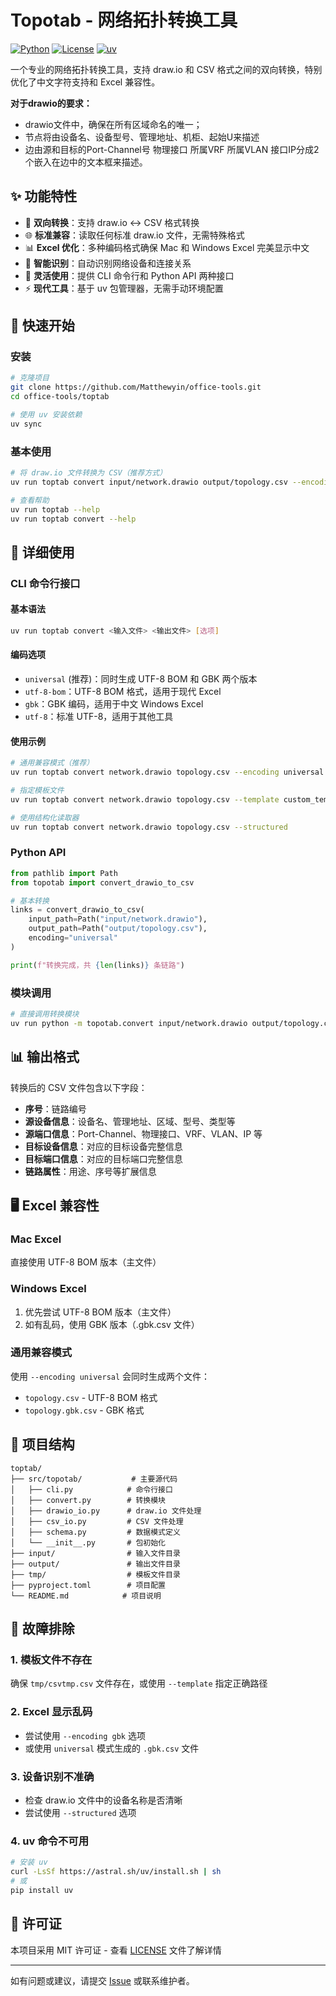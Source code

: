 # Topotab - 网络拓扑转换工具

[![Python](https://img.shields.io/badge/Python-3.10+-blue.svg)](https://www.python.org/downloads/)
[![License](https://img.shields.io/badge/License-MIT-green.svg)](LICENSE)
[![uv](https://img.shields.io/badge/uv-enabled-brightgreen.svg)](https://github.com/astral-sh/uv)

一个专业的网络拓扑转换工具，支持 draw.io 和 CSV 格式之间的双向转换，特别优化了中文字符支持和 Excel 兼容性。

**对于drawio的要求：**
- drawio文件中，确保在所有区域命名的唯一；
- 节点将由设备名、设备型号、管理地址、机柜、起始U来描述
- 边由源和目标的Port-Channel号	物理接口	所属VRF	所属VLAN	接口IP分成2个嵌入在边中的文本框来描述。



## ✨ 功能特性

- 🔄 **双向转换**：支持 draw.io ↔ CSV 格式转换
- 🌐 **标准兼容**：读取任何标准 draw.io 文件，无需特殊格式
- 📊 **Excel 优化**：多种编码格式确保 Mac 和 Windows Excel 完美显示中文
- 🚀 **智能识别**：自动识别网络设备和连接关系
- 🔧 **灵活使用**：提供 CLI 命令行和 Python API 两种接口
- ⚡ **现代工具**：基于 uv 包管理器，无需手动环境配置

## 🚀 快速开始

### 安装

```bash
# 克隆项目
git clone https://github.com/Matthewyin/office-tools.git
cd office-tools/toptab

# 使用 uv 安装依赖
uv sync
```

### 基本使用

```bash
# 将 draw.io 文件转换为 CSV（推荐方式）
uv run toptab convert input/network.drawio output/topology.csv --encoding universal

# 查看帮助
uv run toptab --help
uv run toptab convert --help
```

## 📖 详细使用

### CLI 命令行接口

#### 基本语法
```bash
uv run toptab convert <输入文件> <输出文件> [选项]
```

#### 编码选项
- `universal` (推荐)：同时生成 UTF-8 BOM 和 GBK 两个版本
- `utf-8-bom`：UTF-8 BOM 格式，适用于现代 Excel
- `gbk`：GBK 编码，适用于中文 Windows Excel
- `utf-8`：标准 UTF-8，适用于其他工具

#### 使用示例
```bash
# 通用兼容模式（推荐）
uv run toptab convert network.drawio topology.csv --encoding universal

# 指定模板文件
uv run toptab convert network.drawio topology.csv --template custom_template.csv

# 使用结构化读取器
uv run toptab convert network.drawio topology.csv --structured
```

### Python API

```python
from pathlib import Path
from topotab import convert_drawio_to_csv

# 基本转换
links = convert_drawio_to_csv(
    input_path=Path("input/network.drawio"),
    output_path=Path("output/topology.csv"),
    encoding="universal"
)

print(f"转换完成，共 {len(links)} 条链路")
```

### 模块调用
```bash
# 直接调用转换模块
uv run python -m topotab.convert input/network.drawio output/topology.csv --encoding universal
```

## 📊 输出格式

转换后的 CSV 文件包含以下字段：

- **序号**：链路编号
- **源设备信息**：设备名、管理地址、区域、型号、类型等
- **源端口信息**：Port-Channel、物理接口、VRF、VLAN、IP 等
- **目标设备信息**：对应的目标设备完整信息
- **目标端口信息**：对应的目标端口完整信息
- **链路属性**：用途、序号等扩展信息

## 🖥️ Excel 兼容性

### Mac Excel
直接使用 UTF-8 BOM 版本（主文件）

### Windows Excel
1. 优先尝试 UTF-8 BOM 版本（主文件）
2. 如有乱码，使用 GBK 版本（.gbk.csv 文件）

### 通用兼容模式
使用 `--encoding universal` 会同时生成两个文件：
- `topology.csv` - UTF-8 BOM 格式
- `topology.gbk.csv` - GBK 格式

## 📁 项目结构

```
toptab/
├── src/topotab/           # 主要源代码
│   ├── cli.py            # 命令行接口
│   ├── convert.py        # 转换模块
│   ├── drawio_io.py      # draw.io 文件处理
│   ├── csv_io.py         # CSV 文件处理
│   ├── schema.py         # 数据模式定义
│   └── __init__.py       # 包初始化
├── input/                # 输入文件目录
├── output/               # 输出文件目录
├── tmp/                  # 模板文件目录
├── pyproject.toml        # 项目配置
└── README.md            # 项目说明
```

## 🔧 故障排除

### 1. 模板文件不存在
确保 `tmp/csvtmp.csv` 文件存在，或使用 `--template` 指定正确路径

### 2. Excel 显示乱码
- 尝试使用 `--encoding gbk` 选项
- 或使用 `universal` 模式生成的 `.gbk.csv` 文件

### 3. 设备识别不准确
- 检查 draw.io 文件中的设备名称是否清晰
- 尝试使用 `--structured` 选项



### 4. uv 命令不可用
```bash
# 安装 uv
curl -LsSf https://astral.sh/uv/install.sh | sh
# 或
pip install uv
```


## 📄 许可证

本项目采用 MIT 许可证 - 查看 [LICENSE](LICENSE) 文件了解详情

---

如有问题或建议，请提交 [Issue](https://github.com/Matthewyin/office-tools/issues) 或联系维护者。
